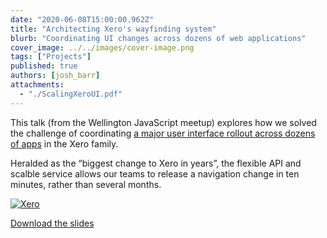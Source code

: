 ```yaml
---
date: "2020-06-08T15:00:00.962Z"
title: "Architecting Xero's wayfinding system"
blurb: "Coordinating UI changes across dozens of web applications"
cover_image: ../../images/cover-image.png
tags: ["Projects"]
published: true
authors: [josh_barr]
attachments:
  - "./ScalingXeroUI.pdf"
---
```


This talk (from the Wellington JavaScript meetup) explores how we solved the challenge of coordinating [a major user interface rollout across dozens of apps](https://www.xero.com/blog/2018/11/xeros-new-navigation-simple-beautiful-experience/) in the Xero family.

Heralded as the “biggest change to Xero in years”, the flexible API and scalble service allows our teams to release a navigation change in ten minutes, rather than several months.

[![Xero](/images/articles/navigation.png)](/downloads/ScalingXeroUI.pdf)

[Download the slides](/downloads/ScalingXeroUI.pdf)
